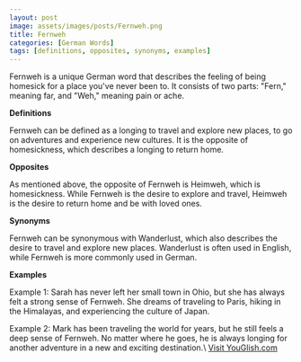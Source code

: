 ```yaml
---
layout: post
image: assets/images/posts/Fernweh.png
title: Fernweh
categories: [German Words]
tags: [definitions, opposites, synonyms, examples]
---
```


Fernweh is a unique German word that describes the feeling of being homesick for a place you've never been to. It consists of two parts: "Fern," meaning far, and "Weh," meaning pain or ache.

**Definitions**

Fernweh can be defined as a longing to travel and explore new places, to go on adventures and experience new cultures. It is the opposite of homesickness, which describes a longing to return home.

**Opposites**

As mentioned above, the opposite of Fernweh is Heimweh, which is homesickness. While Fernweh is the desire to explore and travel, Heimweh is the desire to return home and be with loved ones.

**Synonyms**

Fernweh can be synonymous with Wanderlust, which also describes the desire to travel and explore new places. Wanderlust is often used in English, while Fernweh is more commonly used in German.

**Examples**

Example 1: Sarah has never left her small town in Ohio, but she has always felt a strong sense of Fernweh. She dreams of traveling to Paris, hiking in the Himalayas, and experiencing the culture of Japan.

Example 2: Mark has been traveling the world for years, but he still feels a deep sense of Fernweh. No matter where he goes, he is always longing for another adventure in a new and exciting destination.\ <a id="yg-widget-0" class="youglish-widget" data-query="Fernweh" data-lang="german" data-components="8412" data-auto-start="0" data-bkg-color="theme_light" data-title="How%20to%20pronounce%20Fernweh%20in%20German"  rel="nofollow" href="https://youglish.com">Visit YouGlish.com</a><script async src="https://youglish.com/public/emb/widget.js" charset="utf-8"></script>